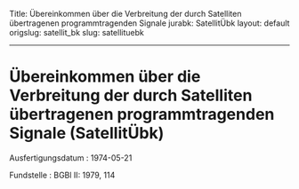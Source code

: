 Title: Übereinkommen über die Verbreitung der durch Satelliten übertragenen programmtragenden
  Signale
jurabk: SatellitÜbk
layout: default
origslug: satellit_bk
slug: satellituebk

---

# Übereinkommen über die Verbreitung der durch Satelliten übertragenen programmtragenden Signale (SatellitÜbk)

Ausfertigungsdatum
:   1974-05-21

Fundstelle
:   BGBl II: 1979, 114

